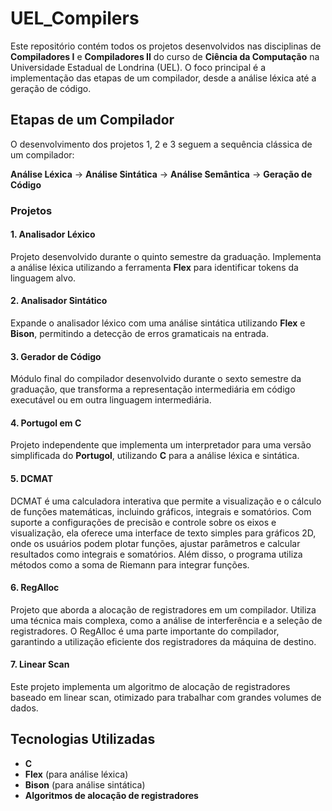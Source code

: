 # UEL_Compilers

Este repositório contém todos os projetos desenvolvidos nas disciplinas de **Compiladores I** e **Compiladores II** do curso de **Ciência da Computação** na Universidade Estadual de Londrina (UEL). O foco principal é a implementação das etapas de um compilador, desde a análise léxica até a geração de código.

## Etapas de um Compilador 

O desenvolvimento dos projetos 1, 2 e 3 seguem a sequência clássica de um compilador:

**Análise Léxica** → **Análise Sintática** → **Análise Semântica** → **Geração de Código**

### Projetos

#### 1. Analisador Léxico
Projeto desenvolvido durante o quinto semestre da graduação. Implementa a análise léxica utilizando a ferramenta **Flex** para identificar tokens da linguagem alvo.

#### 2. Analisador Sintático
Expande o analisador léxico com uma análise sintática utilizando **Flex** e **Bison**, permitindo a detecção de erros gramaticais na entrada.

#### 3. Gerador de Código
Módulo final do compilador desenvolvido durante o sexto semestre da graduação, que transforma a representação intermediária em código executável ou em outra linguagem intermediária.

#### 4. Portugol em C
Projeto independente que implementa um interpretador para uma versão simplificada do **Portugol**, utilizando **C** para a análise léxica e sintática.

#### 5. DCMAT
DCMAT é uma calculadora interativa que permite a visualização e o cálculo de funções matemáticas, incluindo gráficos, integrais e somatórios. Com suporte a configurações de precisão e controle sobre os eixos e visualização, ela oferece uma interface de texto simples para gráficos 2D, onde os usuários podem plotar funções, ajustar parâmetros e calcular resultados como integrais e somatórios. Além disso, o programa utiliza métodos como a soma de Riemann para integrar funções.

#### 6. RegAlloc
Projeto que aborda a alocação de registradores em um compilador. Utiliza uma técnica mais complexa, como a análise de interferência e a seleção de registradores. O RegAlloc é uma parte importante do compilador, garantindo a utilização eficiente dos registradores da máquina de destino.

#### 7. Linear Scan
Este projeto implementa um algoritmo de alocação de registradores baseado em linear scan, otimizado para trabalhar com grandes volumes de dados.


## Tecnologias Utilizadas
- **C**
- **Flex** (para análise léxica)
- **Bison** (para análise sintática)
- **Algoritmos de alocação de registradores**
